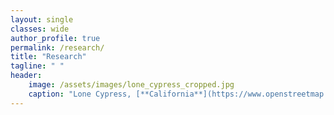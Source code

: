 ```yaml
---
layout: single
classes: wide
author_profile: true
permalink: /research/
title: "Research"
tagline: " "
header:
    image: /assets/images/lone_cypress_cropped.jpg
    caption: "Lone Cypress, [**California**](https://www.openstreetmap.org/#map=18/36.56922/-121.96568), Credit: E. E. Köhn"
---
```


